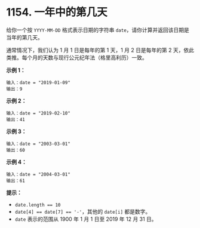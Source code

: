 # 1154. 一年中的第几天

给你一个按 `YYYY-MM-DD` 格式表示日期的字符串 `date`，请你计算并返回该日期是当年的第几天。

通常情况下，我们认为 1 月 1 日是每年的第 1 天，1 月 2 日是每年的第 2 天，依此类推。每个月的天数与现行公元纪年法（格里高利历）一致。

**示例 1：**

```()
输入：date = "2019-01-09"
输出：9
```

**示例 2：**

```()
输入：date = "2019-02-10"
输出：41
```

**示例 3：**

```()
输入：date = "2003-03-01"
输出：60
```

**示例 4：**

```()
输入：date = "2004-03-01"
输出：61
```

**提示：**

- `date.length == 10`
- `date[4] == date[7] == '-'`，其他的 `date[i]` 都是数字。
- `date` 表示的范围从 1900 年 1 月 1 日至 2019 年 12 月 31 日。
